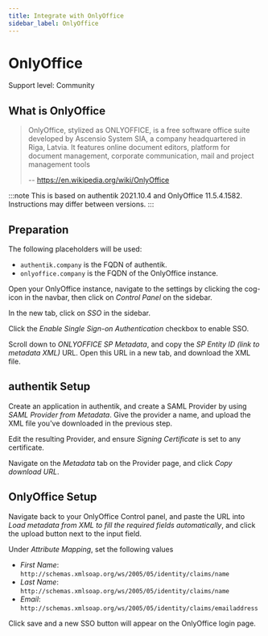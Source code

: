 ```yaml
---
title: Integrate with OnlyOffice
sidebar_label: OnlyOffice
---
```


# OnlyOffice

<span class="badge badge--secondary">Support level: Community</span>

## What is OnlyOffice

> OnlyOffice, stylized as ONLYOFFICE, is a free software office suite developed by Ascensio System SIA, a company headquartered in Riga, Latvia. It features online document editors, platform for document management, corporate communication, mail and project management tools
>
> -- https://en.wikipedia.org/wiki/OnlyOffice

:::note
This is based on authentik 2021.10.4 and OnlyOffice 11.5.4.1582. Instructions may differ between versions.
:::

## Preparation

The following placeholders will be used:

- `authentik.company` is the FQDN of authentik.
- `onlyoffice.company` is the FQDN of the OnlyOffice instance.

Open your OnlyOffice instance, navigate to the settings by clicking the cog-icon in the navbar, then click on _Control Panel_ on the sidebar.

In the new tab, click on _SSO_ in the sidebar.

Click the _Enable Single Sign-on Authentication_ checkbox to enable SSO.

Scroll down to _ONLYOFFICE SP Metadata_, and copy the _SP Entity ID (link to metadata XML)_ URL. Open this URL in a new tab, and download the XML file.

## authentik Setup

Create an application in authentik, and create a SAML Provider by using _SAML Provider from Metadata_. Give the provider a name, and upload the XML file you've downloaded in the previous step.

Edit the resulting Provider, and ensure _Signing Certificate_ is set to any certificate.

Navigate on the _Metadata_ tab on the Provider page, and click _Copy download URL_.

## OnlyOffice Setup

Navigate back to your OnlyOffice Control panel, and paste the URL into _Load metadata from XML to fill the required fields automatically_, and click the upload button next to the input field.

Under _Attribute Mapping_, set the following values

- _First Name_: `http://schemas.xmlsoap.org/ws/2005/05/identity/claims/name`
- _Last Name_: `http://schemas.xmlsoap.org/ws/2005/05/identity/claims/name`
- _Email_: `http://schemas.xmlsoap.org/ws/2005/05/identity/claims/emailaddress`

Click save and a new SSO button will appear on the OnlyOffice login page.
